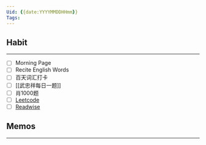 ```yaml
---
Uid: {{date:YYYYMMDDHHmm}}
Tags: 
---
```

## Habit
---
- [ ] Morning Page
- [ ] Recite English Words
- [ ] 百天词汇打卡
- [ ] [[武忠祥每日一题]] 
- [ ] 肖1000题
- [ ] [Leetcode](https://leetcode.cn/problemset/all/)
- [ ] [Readwise](https://readwise.io/dailyreview)

## Memos
---